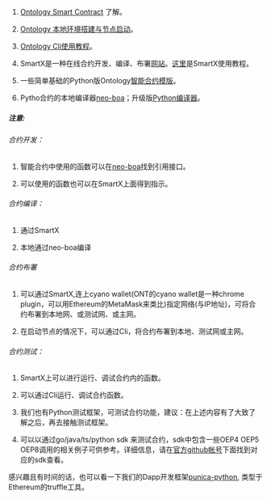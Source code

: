 1. [Ontology Smart Contract](https://github.com/ontio/ontology-smartcontract) 了解。

2. [Ontology 本地环境搭建与节点启动](https://github.com/ontio/ontology)。

3. [Ontology Cli使用教程](https://github.com/ontio/ontology/blob/master/docs/specifications/cli_user_guide_CN.md)。

4. SmartX是一种在线合约开发、编译、布署[网站](https://smartx.ont.io/)。[这里](https://ontio.github.io/documentation/SmartX_Tutorial_en.html)是SmartX使用教程。

5. 一些简单基础的Python版Ontology[智能合约模版](https://github.com/ONT-Avocados/python-template)。

6. Pytho合约的本地编译器[neo-boa](https://github.com/ontio/neo-boa)；升级版[Python编译器](https://github.com/ontio/ontology-python-compiler)。



##### 注意:

###### 合约开发：

1. 智能合约中使用的函数可以在[neo-boa](https://github.com/ontio/neo-boa)找到引用接口。

2. 可以使用的函数也可以在SmartX上面得到指示。

###### 合约编译：

1. 通过SmartX

2. 本地通过neo-boa编译


###### 合约布署

1. 可以通过SmartX,连上cyano wallet(ONT的cyano wallet是一种chrome plugin，可以用Ethereum的MetaMask来类比)指定网络(与IP地址)，可将合约布署到本地网、或测试网、或主网。

2. 在启动节点的情况下，可以通过Cli，将合约布署到本地、测试网或主网。


###### 合约测试：

1. SmartX上可以进行运行、调试合约内的函数。

2. 可以通过Cli运行、调试合约函数。

3. 我们也有Python测试框架，可测试合约功能，建议：在上述内容有了大致了解之后，再去接触测试框架。

4. 可以以通过go/java/ts/python sdk 来测试合约，sdk中包含一些OEP4 OEP5 OEP8调用的相关例子可供参考。详细信息，请在[官方github帐号](https://github.com/ontio)下面找到对应的sdk查看。



感兴趣且有时间的话，也可以看一下我们的Dapp开发框架[punica-python](https://github.com/ontio-community/punica-python), 类型于Ethereum的truffle工具。